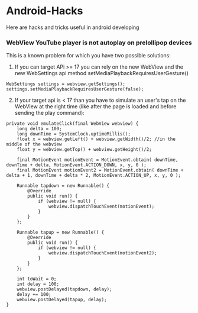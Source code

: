 # Android-Hacks
Here are hacks and tricks useful in android developing

### WebView YouTube player is not autoplay on prelollipop devices
This is a known problem for which you have two possible solutions:
1) If you can target APi >= 17 you can rely on the new WebView and the new WebSettings api method setMediaPlaybackRequiresUserGesture()
```
WebSettings settings = webview.getSettings();
settings.setMediaPlaybackRequiresUserGesture(false);
```
2) If your target api is < 17 than you have to simulate an user's tap on the WebView at the right time (like after the page is loaded and before sending the play command):
```
private void emulateClick(final WebView webview) {
    long delta = 100;
    long downTime = SystemClock.uptimeMillis();
    float x = webview.getLeft() + webview.getWidth()/2; //in the middle of the webview
    float y = webview.getTop() + webview.getHeight()/2;

    final MotionEvent motionEvent = MotionEvent.obtain( downTime, downTime + delta, MotionEvent.ACTION_DOWN, x, y, 0 );
    final MotionEvent motionEvent2 = MotionEvent.obtain( downTime + delta + 1, downTime + delta * 2, MotionEvent.ACTION_UP, x, y, 0 );

    Runnable tapdown = new Runnable() {
        @Override
        public void run() {
            if (webview != null) {
                webview.dispatchTouchEvent(motionEvent);
            }
        }
    };

    Runnable tapup = new Runnable() {
        @Override
        public void run() {
            if (webview != null) {
                webview.dispatchTouchEvent(motionEvent2);
            }
        }
    };

    int toWait = 0;
    int delay = 100;
    webview.postDelayed(tapdown, delay);
    delay += 100;
    webview.postDelayed(tapup, delay);
}
```
